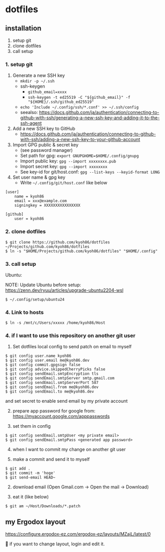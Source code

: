 # dotfiles

## installation

1. setup git
1. clone dotfiles
1. call setup

### 1. setup git

1. Generate a new SSH key
    - `mkdir -p ~/.ssh`
    - ssh-keygen
        - `github_email=xxxx`
        - `ssh-keygen -t ed25519 -C "${github_email}" -f "${HOME}/.ssh/github_ed25519"`
    - `echo 'Include ~/.config/ssh/*.conf' >> ~/.ssh/config`
    - seealso: https://docs.github.com/ja/authentication/connecting-to-github-with-ssh/generating-a-new-ssh-key-and-adding-it-to-the-ssh-agent
1. Add a new SSH key to GitHub
    - https://docs.github.com/ja/authentication/connecting-to-github-with-ssh/adding-a-new-ssh-key-to-your-github-account
1. Import GPG public & secret key
    - (see password manager)
    - Set path for gpg: `export GNUPGHOME=$HOME/.config/gnupg`
    - Import public key: `gpg --import xxxxxxxx.pub`
    - Import secret key: `gpg --import xxxxxxxx`
    - See key-id for git/host.conf: `gpg --list-keys --keyid-format LONG`
1. Set user name & gpg key
    - Write `~/.config/git/host.conf` like below

```
[user]
	name = kyoh86
	email = xxx@example.com
	signingkey = XXXXXXXXXXXXXXXX

[github]
	user = kyoh86
```

### 2. clone dotfiles

```console
$ git clone https://github.com/kyoh86/dotfiles ~/Projects/github.com/kyoh86/dotfiles
$ ln -s "$HOME/Projects/github.com/kyoh86/dotfiles" "$HOME/.config"
```

### 3. call setup

Ubuntu:

NOTE: Update Ubuntu before setup: https://zenn.dev/ryuu/articles/upgrade-ubuntu2204-wsl

```console
$ ~/.config/setup/ubuntu24
```

### 4. Link to hosts

```console
$ ln -s /mnt/c/Users/xxxxx /home/kyoh86/Host
```

### 4. if I want to use this repository on another git user

1. Set dotfiles local config to send patch on email to myself

```console
$ git config user.name kyoh86
$ git config user.email me@kyoh86.dev
$ git config commit.gpgsign false
$ git config advice.skippedCherryPicks false
$ git config sendEmail.smtpEncryption tls
$ git config sendEmail.smtpServer smtp.gmail.com
$ git config sendEmail.smtpServerPort 587
$ git config sendEmail.from me@kyoh86.dev
$ git config sendEmail.to me@kyoh86.dev
```

and set secret to enable send email by my private account

2. prepare app password for google from: https://myaccount.google.com/apppasswords

3. set them in config

```console
$ git config sendEmail.smtpUser <my private email>
$ git config sendEmail.smtpPass <generated app password>
```

4. when I want to commit my change on another git user

  1. make a commit and send it to myself

```console
$ git add .
$ git commit -m 'hoge'
$ git send-email HEAD~
```

  2. download email (Open Gmail.com -> Open the mail -> Download)

  3. eat it (like below)

```console
$ git am ~/Host/Downloads/*.patch
```

## my Ergodox layout

https://configure.ergodox-ez.com/ergodox-ez/layouts/MZajL/latest/0

:memo: if you want to change layout, login and edit it.
